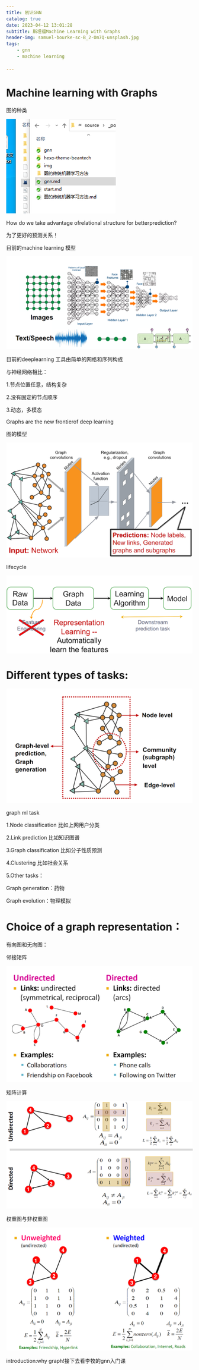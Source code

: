 ```yaml
---
title: 初识GNN
catalog: true
date: 2023-04-12 13:01:28
subtitle: 斯坦福Machine Learning with Graphs
header-img: samuel-bourke-sc-B_2-Om7Q-unsplash.jpg
tags:
    - gnn
    - machine learning

---
```


# Machine learning with Graphs

#### 

图的种类

![image-20230417085152080](gnn/image-20230417085152080.png)

How do we take advantage ofrelational structure for betterprediction?

为了更好的预测关系！



目前的machine learning 模型

![image-20230414150959294](../img/gnn/image-20230414150959294.png)

目前的deeplearning 工具由简单的网格和序列构成

与神经网络相比：

1.节点位置任意，结构复杂

2.没有固定的节点顺序

3.动态，多模态

Graphs are the new frontierof deep learning

图的模型

![image-20230414151024004](../img/gnn/image-20230414151024004.png)

lifecycle

![image-20230414151046698](../img/gnn/image-20230414151046698.png)

# Different types of tasks:

![image-20230414151106800](../img/gnn/image-20230414151106800.png)

graph ml task

1.Node classification 比如上网用户分类

2.Link prediction 比如知识图谱

3.Graph classification 比如分子性质预测

4.Clustering 比如社会关系

5.Other tasks：

Graph generation：药物

Graph evolution：物理模拟

# Choice of a graph representation：

有向图和无向图：



邻接矩阵

![image-20230414151133631](../img/gnn/image-20230414151133631.png)

矩阵计算

![image-20230414151156446](../img/gnn/image-20230414151156446.png)

权重图与非权重图

![image-20230414151217271](../img/gnn/image-20230414151217271.png)



introduction:why graph!接下去看李牧的gnn入门课


